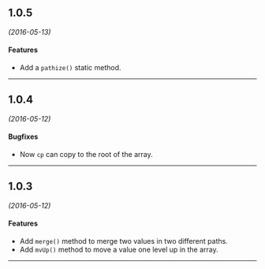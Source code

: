 ## 1.0.5
*(2016-05-13)*

#### Features
* Add a `pathize()` static method.

---

## 1.0.4
*(2016-05-12)*

#### Bugfixes
* Now `cp` can copy to the root of the array.

---

## 1.0.3
*(2016-05-12)*

#### Features
* Add `merge()` method to merge two values in two different paths.
* Add `mvUp()` method to move a value one level up in the array.

---

